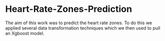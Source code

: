 # Heart-Rate-Zones-Prediction
The aim of this work was to predict the heart rate zones. To do this we applied several data transformation techniques which we then used to pull an Xgboost model.
